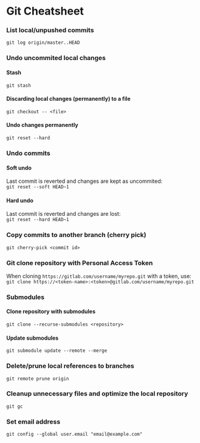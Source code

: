 # Git Cheatsheet

### List local/unpushed commits
`git log origin/master..HEAD`

### Undo uncommited local changes

#### Stash
`git stash`

#### Discarding local changes (permanently) to a file
`git checkout -- <file>`

#### Undo changes permanently
`git reset --hard`

### Undo commits

#### Soft undo
Last commit is reverted and changes are kept as uncommited:  
`git reset --soft HEAD~1`

#### Hard undo
Last commit is reverted and changes are lost:  
`git reset --hard HEAD~1`

### Copy commits to another branch (cherry pick)
`git cherry-pick <commit id>`

### Git clone repository with Personal Access Token

When cloning `https://gitlab.com/username/myrepo.git` with a token, use:  
`git clone https://<token-name>:<token>@gitlab.com/username/myrepo.git`

### Submodules

#### Clone repository with submodules
`git clone --recurse-submodules <repository>`

#### Update submodules
`git submodule update --remote --merge`

### Delete/prune local references to branches
`git remote prune origin`

### Cleanup unnecessary files and optimize the local repository
`git gc`

### Set email address
`git config --global user.email "email@example.com"`